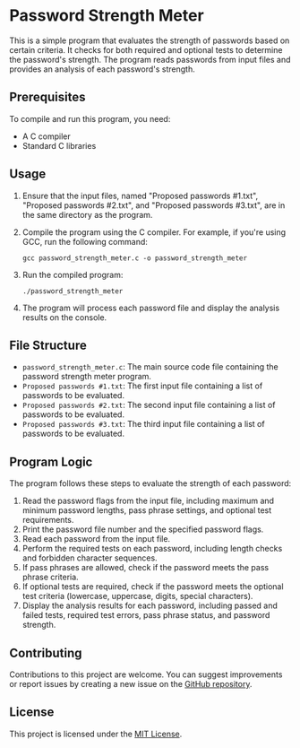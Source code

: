 # Password Strength Meter

This is a simple program that evaluates the strength of passwords based on certain criteria. It checks for both required and optional tests to determine the password's strength. The program reads passwords from input files and provides an analysis of each password's strength.

## Prerequisites

To compile and run this program, you need:

- A C compiler
- Standard C libraries

## Usage

1. Ensure that the input files, named "Proposed passwords #1.txt", "Proposed passwords #2.txt", and "Proposed passwords #3.txt", are in the same directory as the program.
2. Compile the program using the C compiler. For example, if you're using GCC, run the following command:

   ```shell
   gcc password_strength_meter.c -o password_strength_meter
   ```

3. Run the compiled program:

   ```shell
   ./password_strength_meter
   ```

4. The program will process each password file and display the analysis results on the console.

## File Structure

- `password_strength_meter.c`: The main source code file containing the password strength meter program.
- `Proposed passwords #1.txt`: The first input file containing a list of passwords to be evaluated.
- `Proposed passwords #2.txt`: The second input file containing a list of passwords to be evaluated.
- `Proposed passwords #3.txt`: The third input file containing a list of passwords to be evaluated.

## Program Logic

The program follows these steps to evaluate the strength of each password:

1. Read the password flags from the input file, including maximum and minimum password lengths, pass phrase settings, and optional test requirements.
2. Print the password file number and the specified password flags.
3. Read each password from the input file.
4. Perform the required tests on each password, including length checks and forbidden character sequences.
5. If pass phrases are allowed, check if the password meets the pass phrase criteria.
6. If optional tests are required, check if the password meets the optional test criteria (lowercase, uppercase, digits, special characters).
7. Display the analysis results for each password, including passed and failed tests, required test errors, pass phrase status, and password strength.

## Contributing

Contributions to this project are welcome. You can suggest improvements or report issues by creating a new issue on the [GitHub repository](https://github.com/username/repo).

## License

This project is licensed under the [MIT License](LICENSE).
